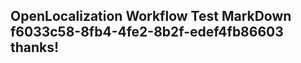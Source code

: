 <properties
ms.topic="hero-topic"
ms.test1="hero-topic"
ms.test2="test"/>

## OpenLocalization Workflow Test MarkDown f6033c58-8fb4-4fe2-8b2f-edef4fb86603 thanks!
<!--HONumber=Mar16_HO1-->
